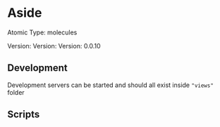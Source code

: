 # Aside

Atomic Type: molecules

Version: Version: Version: 0.0.10

## Development

Development servers can be started and should all exist inside `"views"` folder

## Scripts
